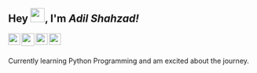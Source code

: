 ## Hey <img src="https://github.com/TheDudeThatCode/TheDudeThatCode/blob/master/Assets/Hi.gif" width="29px" height= "29">, I'm *Adil Shahzad!*

<a href="https://www.facebook.com/AdilShahzad.11274" target="_blank" rel="noopener noreferrer">
  <img align="left" width="24px" src="https://cdn1.iconfinder.com/data/icons/logotypes/32/square-facebook-256.png"  />
</a>

<a href="mailto:adilshahzad11274@gmail.com" target="_blank" rel="noopener noreferrer">
  <img align="left" width="26px" src="https://cdn1.iconfinder.com/data/icons/google-new-logos-1/32/gmail_new_logo-256.png" />
</a>

<a href="https://www.linkedin.com/in/adilshahzad11274/" target="_blank" rel="noopener noreferrer">
  <img align="left" width="24px" src="https://cdn2.iconfinder.com/data/icons/social-media-2285/512/1_Linkedin_unofficial_colored_svg-256.png"  />
</a>

<a href="https://twitter.com/AdilShahzad1127" target="_blank" rel="noopener noreferrer">
  <img align="left" width="24px" src="https://abs.twimg.com/favicons/twitter.ico" />
</a>

<br>
<br/>

Currently learning Python Programming and am excited about the journey.
